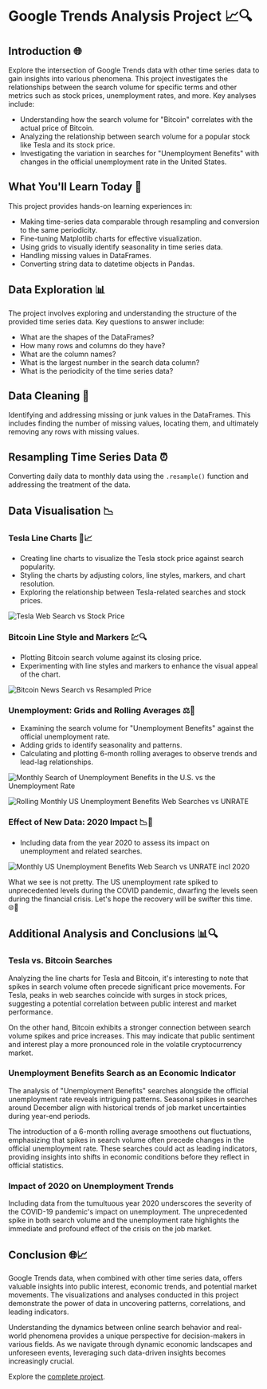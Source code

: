 # Google Trends Analysis Project 📈🔍

## Introduction 🌐

Explore the intersection of Google Trends data with other time series data to gain insights into various phenomena. This project investigates the relationships between the search volume for specific terms and other metrics such as stock prices, unemployment rates, and more. Key analyses include:

- Understanding how the search volume for "Bitcoin" correlates with the actual price of Bitcoin.
- Analyzing the relationship between search volume for a popular stock like Tesla and its stock price.
- Investigating the variation in searches for "Unemployment Benefits" with changes in the official unemployment rate in the United States.

## What You'll Learn Today 🧠

This project provides hands-on learning experiences in:

- Making time-series data comparable through resampling and conversion to the same periodicity.
- Fine-tuning Matplotlib charts for effective visualization.
- Using grids to visually identify seasonality in time series data.
- Handling missing values in DataFrames.
- Converting string data to datetime objects in Pandas.

## Data Exploration 📊

The project involves exploring and understanding the structure of the provided time series data. Key questions to answer include:

- What are the shapes of the DataFrames?
- How many rows and columns do they have?
- What are the column names?
- What is the largest number in the search data column?
- What is the periodicity of the time series data?

## Data Cleaning 🧹

Identifying and addressing missing or junk values in the DataFrames. This includes finding the number of missing values, locating them, and ultimately removing any rows with missing values.

## Resampling Time Series Data ⏰

Converting daily data to monthly data using the `.resample()` function and addressing the treatment of the data.

## Data Visualisation 📉

### Tesla Line Charts 🚗📈

- Creating line charts to visualize the Tesla stock price against search popularity.
- Styling the charts by adjusting colors, line styles, markers, and chart resolution.
- Exploring the relationship between Tesla-related searches and stock prices.

![Tesla Web Search vs Stock Price](https://github.com/ashay-thamankar/data_analysis/blob/main/Google_trend_analysis/charts/Tesla%20Web%20Search%20vs%20stock%20Price%20time%20series%20line%20chart.png)

### Bitcoin Line Style and Markers 💹🔍

- Plotting Bitcoin search volume against its closing price.
- Experimenting with line styles and markers to enhance the visual appeal of the chart.

![Bitcoin News Search vs Resampled Price](https://github.com/ashay-thamankar/data_analysis/blob/main/Google_trend_analysis/charts/Bitcoin%20News%20Search%20vs%20Resampled%20Price%20time%20series%20line%20chart.png)

### Unemployment: Grids and Rolling Averages ⚖️🔄

- Examining the search volume for "Unemployment Benefits" against the official unemployment rate.
- Adding grids to identify seasonality and patterns.
- Calculating and plotting 6-month rolling averages to observe trends and lead-lag relationships.

![Monthly Search of Unemployment Benefits in the U.S. vs the Unemployment Rate](https://github.com/ashay-thamankar/data_analysis/blob/main/Google_trend_analysis/charts/Monthly%20Search%20of%20Unemployment%20Benefits%20in%20the%20U.S.%20vs%20the%20UnEmplotment%20Rate%20time%20series%20line%20chart.png)

![Rolling Monthly US Unemployment Benefits Web Searches vs UNRATE](https://github.com/ashay-thamankar/data_analysis/blob/main/Google_trend_analysis/charts/Rolling%20Monthly%20US%20Unemployment%20Benefits%20Web%20Searches%20vs%20UNRATE%20time%20series%20line%20chart.png)

### Effect of New Data: 2020 Impact 📉🔄

- Including data from the year 2020 to assess its impact on unemployment and related searches.

![Monthly US Unemployment Benefits Web Search vs UNRATE incl 2020](https://github.com/ashay-thamankar/data_analysis/blob/main/Google_trend_analysis/charts/Monthly%20US%20Unemployment%20Benefits%20Web%20Search%20vs%20UNRATE%20incl%202020%20time%20series%20line%20chart.png)

What we see is not pretty. The US unemployment rate spiked to unprecedented levels during the COVID pandemic, dwarfing the levels seen during the financial crisis. Let's hope the recovery will be swifter this time. 🌐💼

## Additional Analysis and Conclusions 📊🔍

### Tesla vs. Bitcoin Searches

Analyzing the line charts for Tesla and Bitcoin, it's interesting to note that spikes in search volume often precede significant price movements. For Tesla, peaks in web searches coincide with surges in stock prices, suggesting a potential correlation between public interest and market performance.

On the other hand, Bitcoin exhibits a stronger connection between search volume spikes and price increases. This may indicate that public sentiment and interest play a more pronounced role in the volatile cryptocurrency market.

### Unemployment Benefits Search as an Economic Indicator

The analysis of "Unemployment Benefits" searches alongside the official unemployment rate reveals intriguing patterns. Seasonal spikes in searches around December align with historical trends of job market uncertainties during year-end periods.

The introduction of a 6-month rolling average smoothens out fluctuations, emphasizing that spikes in search volume often precede changes in the official unemployment rate. These searches could act as leading indicators, providing insights into shifts in economic conditions before they reflect in official statistics.

### Impact of 2020 on Unemployment Trends

Including data from the tumultuous year 2020 underscores the severity of the COVID-19 pandemic's impact on unemployment. The unprecedented spike in both search volume and the unemployment rate highlights the immediate and profound effect of the crisis on the job market.

## Conclusion 🌐📈

Google Trends data, when combined with other time series data, offers valuable insights into public interest, economic trends, and potential market movements. The visualizations and analyses conducted in this project demonstrate the power of data in uncovering patterns, correlations, and leading indicators.

Understanding the dynamics between online search behavior and real-world phenomena provides a unique perspective for decision-makers in various fields. As we navigate through dynamic economic landscapes and unforeseen events, leveraging such data-driven insights becomes increasingly crucial.

Explore the [complete project](https://github.com/ashay-thamankar/data_analysis/tree/main/Google_trend_analysis).
